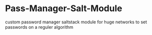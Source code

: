 # Pass-Manager-Salt-Module
custom password manager saltstack module for huge networks to set passwords on a reguler algorithm
